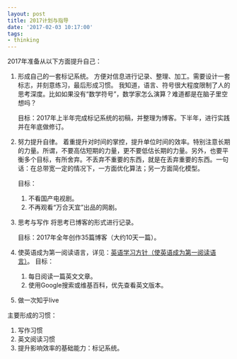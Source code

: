 ```yaml
---
layout: post
title: 2017计划与指导
date: '2017-02-03 10:17:00'
tags:
- thinking
---
```


2017年准备从以下方面提升自己：

1. 形成自己的一套标记系统。
   方便对信息进行记录、整理、加工。需要设计一套标志，并刻意练习，最后形成习惯。 我知道，语言、符号很大程度限制了人的思考深度。比如如果没有“数学符号”，数学家怎么演算？难道都是在脑子里空想吗？

   目标：2017年上半年完成标记系统的初稿，并整理为博客。下半年，进行实践并在年底做修订。

1. 努力提升自律。
   着重提升对时间的掌控，提升单位时间的效率。特别注意长期的力量。所谓，不要高估短期的力量，更不要低估长期的力量。另外，也要平衡多个目标，有所舍弃。不丢弃不重要的东西，就是在丢弃重要的东西。一句话：在总带宽一定的情况下，一方面优化算法；另一方面简化模型。

   目标：
   1. 不看国产电视剧。
   2. 不再观看“万合天宜”出品的网剧。



1. 思考与写作
   将思考已博客的形式进行记录。

   目标：2017年全年创作35篇博客（大约10天一篇）。


1. 使英语成为第一阅读语言，详见：[英语学习方针（使英语成为第一阅读语言）](http://imshuai.com/make-english-the-first-reading-lanuage/)。
   目标：
    1. 每日阅读一篇英文文章。
    1. 使用Google搜索或维基百科，优先查看英文版本。

1. 做一次知乎live

主要形成的习惯：

1. 写作习惯
2. 英文阅读习惯
3. 提升影响效率的基础能力：标记系统。